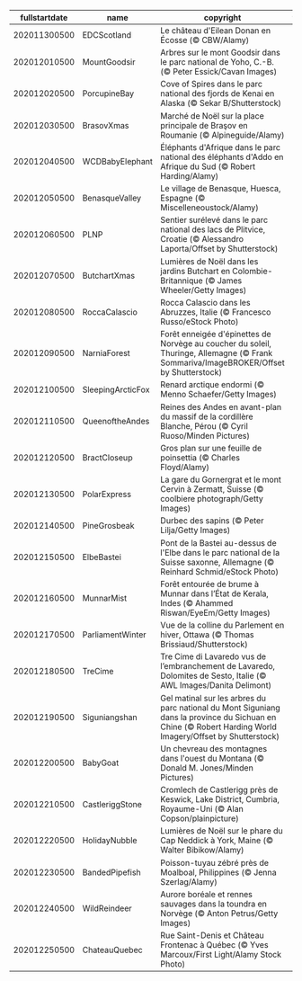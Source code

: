 |fullstartdate|name|copyright|title|image|
|--|--|--|--|--|
202011300500|EDCScotland|Le château d'Eilean Donan en Écosse (© CBW/Alamy)||![](/fr-CA/2020/12/202011300500EDCScotland.jpg)|
202012010500|MountGoodsir|Arbres sur le mont Goodsir dans le parc national de Yoho, C.-B. (© Peter Essick/Cavan Images)||![](/fr-CA/2020/12/202012010500MountGoodsir.jpg)|
202012020500|PorcupineBay|Cove of Spires dans le parc national des fjords de Kenai en Alaska (© Sekar B/Shutterstock)||![](/fr-CA/2020/12/202012020500PorcupineBay.jpg)|
202012030500|BrasovXmas|Marché de Noël sur la place principale de Braşov en Roumanie (© Alpineguide/Alamy)||![](/fr-CA/2020/12/202012030500BrasovXmas.jpg)|
202012040500|WCDBabyElephant|Éléphants d'Afrique dans le parc national des éléphants d'Addo en Afrique du Sud (© Robert Harding/Alamy)||![](/fr-CA/2020/12/202012040500WCDBabyElephant.jpg)|
202012050500|BenasqueValley|Le village de Benasque, Huesca, Espagne (© Miscelleneoustock/Alamy)||![](/fr-CA/2020/12/202012050500BenasqueValley.jpg)|
202012060500|PLNP|Sentier surélevé dans le parc national des lacs de Plitvice, Croatie (© Alessandro Laporta/Offset by Shutterstock)||![](/fr-CA/2020/12/202012060500PLNP.jpg)|
202012070500|ButchartXmas|Lumières de Noël dans les jardins Butchart en Colombie-Britannique (© James Wheeler/Getty Images)||![](/fr-CA/2020/12/202012070500ButchartXmas.jpg)|
202012080500|RoccaCalascio|Rocca Calascio dans les Abruzzes, Italie (© Francesco Russo/eStock Photo)||![](/fr-CA/2020/12/202012080500RoccaCalascio.jpg)|
202012090500|NarniaForest|Forêt enneigée d'épinettes de Norvège au coucher du soleil, Thuringe, Allemagne (© Frank Sommariva/ImageBROKER/Offset by Shutterstock)||![](/fr-CA/2020/12/202012090500NarniaForest.jpg)|
202012100500|SleepingArcticFox|Renard arctique endormi (© Menno Schaefer/Getty Images)||![](/fr-CA/2020/12/202012100500SleepingArcticFox.jpg)|
202012110500|QueenoftheAndes|Reines des Andes en avant-plan du massif de la cordillère Blanche, Pérou (© Cyril Ruoso/Minden Pictures)||![](/fr-CA/2020/12/202012110500QueenoftheAndes.jpg)|
202012120500|BractCloseup|Gros plan sur une feuille de poinsettia (© Charles Floyd/Alamy)||![](/fr-CA/2020/12/202012120500BractCloseup.jpg)|
202012130500|PolarExpress|La gare du Gornergrat et le mont Cervin à Zermatt, Suisse (© coolbiere photograph/Getty Images)||![](/fr-CA/2020/12/202012130500PolarExpress.jpg)|
202012140500|PineGrosbeak|Durbec des sapins (© Peter Lilja/Getty Images)||![](/fr-CA/2020/12/202012140500PineGrosbeak.jpg)|
202012150500|ElbeBastei|Pont de la Bastei au-dessus de l'Elbe dans le parc national de la Suisse saxonne, Allemagne (© Reinhard Schmid/eStock Photo)||![](/fr-CA/2020/12/202012150500ElbeBastei.jpg)|
202012160500|MunnarMist|Forêt entourée de brume à Munnar dans l’État de Kerala, Indes (© Ahammed Riswan/EyeEm/Getty Images)||![](/fr-CA/2020/12/202012160500MunnarMist.jpg)|
202012170500|ParliamentWinter|Vue de la colline du Parlement en hiver, Ottawa (© Thomas Brissiaud/Shutterstock)||![](/fr-CA/2020/12/202012170500ParliamentWinter.jpg)|
202012180500|TreCime|Tre Cime di Lavaredo vus de l’embranchement de Lavaredo, Dolomites de Sesto, Italie (© AWL Images/Danita Delimont)||![](/fr-CA/2020/12/202012180500TreCime.jpg)|
202012190500|Siguniangshan|Gel matinal sur les arbres du parc national du Mont Siguniang dans la province du Sichuan en Chine (© Robert Harding World Imagery/Offset by Shutterstock)||![](/fr-CA/2020/12/202012190500Siguniangshan.jpg)|
202012200500|BabyGoat|Un chevreau des montagnes dans l'ouest du Montana (© Donald M. Jones/Minden Pictures)||![](/fr-CA/2020/12/202012200500BabyGoat.jpg)|
202012210500|CastleriggStone|Cromlech de Castlerigg près de Keswick, Lake District, Cumbria, Royaume-Uni (© Alan Copson/plainpicture)||![](/fr-CA/2020/12/202012210500CastleriggStone.jpg)|
202012220500|HolidayNubble|Lumières de Noël sur le phare du Cap Neddick à York, Maine (© Walter Bibikow/Alamy)||![](/fr-CA/2020/12/202012220500HolidayNubble.jpg)|
202012230500|BandedPipefish|Poisson-tuyau zébré près de Moalboal, Philippines (© Jenna Szerlag/Alamy)||![](/fr-CA/2020/12/202012230500BandedPipefish.jpg)|
202012240500|WildReindeer|Aurore boréale et rennes sauvages dans la toundra en Norvège (© Anton Petrus/Getty Images)||![](/fr-CA/2020/12/202012240500WildReindeer.jpg)|
202012250500|ChateauQuebec|Rue Saint-Denis et Château Frontenac à Québec (© Yves Marcoux/First Light/Alamy Stock Photo)||![](/fr-CA/2020/12/202012250500ChateauQuebec.jpg)|
